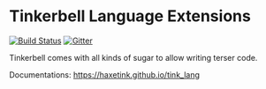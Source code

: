 # Tinkerbell Language Extensions

[![Build Status](https://travis-ci.org/haxetink/tink_lang.svg?branch=master)](https://travis-ci.org/haxetink/tink_lang)
[![Gitter](https://badges.gitter.im/Join%20Chat.svg)](https://gitter.im/haxetink/public)

Tinkerbell comes with all kinds of sugar to allow writing terser code.

Documentations: https://haxetink.github.io/tink_lang
